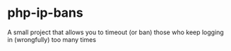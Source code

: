 # php-ip-bans
A small project that allows you to timeout (or ban) those who keep logging in (wrongfully) too many times
